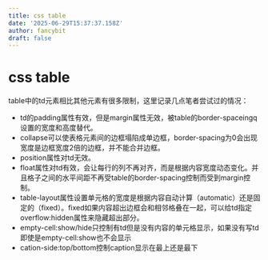 ```yaml
---
title: css table
date: '2025-06-29T15:37:37.158Z'
author: fancybit
draft: false
---
```

<div class="header"><h1 class="single-title animate__animated animate__pulse animate__faster">css table</h1></div>

<div class="content" id="content"><p>table中的td元素相比其他元素有很多限制，这里记录几点笔者尝试过的情况：</p><ul><li>td的padding属性有效，但是margin属性无效，被table的border-spaceingq设置的宽度和高度替代。</li><li>collapse可以使表格元素间的边框塌陷成单边框，border-spacing为0会出现宽度是边框宽度2倍的边框，并不能合并边框。</li><li>position属性对td无效。</li><li>float属性对td有效，会让每行的列不再对齐，而是根据内容宽度动态变化。并且格子之间的水平间距不再受table的border-spacing控制而受到margin控制。</li><li>table-layout属性设置单元格的宽度是根据内容自动计算（automatic）还是固定的（fixed）。fixed如果内容超出边框会和相邻格叠在一起，可以给td指定overflow:hidden属性来隐藏超出部分。</li><li>empty-cell:show/hide只控制有td但是没有内容的单元格显示，如果没有写td即使是empty-cell:show也不会显示</li><li>cation-side:top/bottom控制caption显示在最上还是最下</li></ul><!-- raw HTML omitted --></div>

